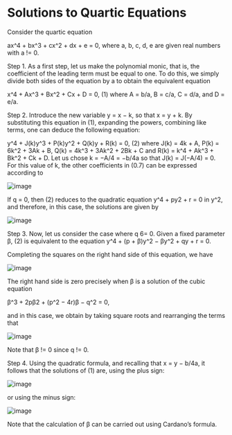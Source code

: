 # Solutions to Quartic Equations

Consider the quartic equation

ax^4 + bx^3 + cx^2 + dx + e = 0,
where a, b, c, d, e are given real numbers with a != 0.

Step 1. As a first step, let us make the polynomial monic, that is, the coefficient of
the leading term must be equal to one. To do this, we simply divide both sides of the
equation by a to obtain the equivalent equation

x^4 + Ax^3 + Bx^2 + Cx + D = 0, (1)
where A = b/a, B = c/a, C = d/a, and D = e/a.

Step 2. Introduce the new variable y = x − k, so that x = y + k. By substituting
this equation in (1), expanding the powers, combining like terms, one can deduce the
following equation:

y^4 + J(k)y^3 + P(k)y^2 + Q(k)y + R(k) = 0, (2)
where J(k) = 4k + A, P(k) = 6k^2 + 3Ak + B, Q(k) = 4k^3 + 3Ak^2 + 2Bk + C and R(k) = k^4 + Ak^3 + Bk^2 + Ck + D. Let us chose k = −A/4 = −b/4a so that J(k) = J(−A/4) = 0.
For this value of k, the other coefficients in (0.7) can be expressed according to

![image](https://github.com/gdderije/CS117EX1/assets/71222985/13d12614-ad37-44eb-8117-19e508298f1c)


If q = 0, then (2) reduces to the quadratic equation y^4 + py2 + r = 0 in y^2, and therefore, in this case, the solutions are given by

![image](https://github.com/gdderije/CS117EX1/assets/71222985/db18c3dc-2aeb-4dc9-a43a-9a16fd48d207)


Step 3. Now, let us consider the case where q 6= 0. Given a fixed parameter β, (2) is
equivalent to the equation y^4 + (p + β)y^2 − βy^2 + qy + r = 0.

Completing the squares on the right hand side of this equation, we have

![image](https://github.com/gdderije/CS117EX1/assets/71222985/e3f62d54-20e0-4e65-ad09-52430561f7c9)

The right hand side is zero precisely when β is a solution of the cubic equation

β^3 + 2pβ2 + (p^2 − 4r)β − q^2 = 0,

and in this case, we obtain by taking square roots and rearranging the terms that

![image](https://github.com/gdderije/CS117EX1/assets/71222985/666c009a-2ebb-4bce-8ac0-4a567f94daca)

Note that β != 0 since q != 0.

Step 4. Using the quadratic formula, and recalling that x = y − b/4a, it follows that the solutions of (1) are, using the plus sign:

![image](https://github.com/gdderije/CS117EX1/assets/71222985/1f2d74a5-7e27-4e89-9e1b-7155ebd33ee3)


or using the minus sign:

![image](https://github.com/gdderije/CS117EX1/assets/71222985/07a5f0bc-8e83-4f03-b4a8-b51a86526292)

Note that the calculation of β can be carried out using Cardano’s formula.

